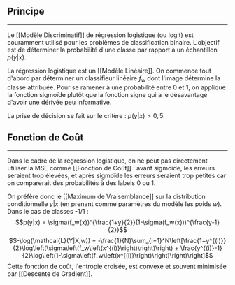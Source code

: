 

## Principe

<hr>

Le [[Modèle Discriminatif]] de régression logistique (ou logit) est couramment utilisé pour les problèmes de classification binaire. L'objectif est de déterminer la probabilité d'une classe par rapport à un échantillon $p(y|x)$.

La régression logistique est un [[Modèle Linéaire]]. On commence tout d'abord par déterminer un classifieur linéaire $f_w$ dont l'image détermine la classe attribuée. Pour se ramener à une probabilité entre 0 et 1, on applique la fonction sigmoïde plutôt que la fonction signe qui a le désavantage d'avoir une dérivée peu informative.

La prise de décision se fait sur le critère : $p(y|x) > 0,5$.


## Fonction de Coût

<hr>

Dans le cadre de la régression logistique, on ne peut pas directement utiliser la MSE comme [[Fonction de Coût]] : avant sigmoïde, les erreurs seraient trop élevées, et après sigmoïde les erreurs seraient trop petites car on comparerait des probabilités à des labels 0 ou 1.

On préfère donc le [[Maximum de Vraisemblance]] sur la distribution conditionnelle $y|x$ (en prenant comme paramètres du modèle les poids $w$). Dans le cas de classes -1/1 :
$$p(y|x) = \sigma(f_w(x))^{\frac{1+y}{2}}(1-\sigma(f_w(x)))^{\frac{y-1}{2}}$$
$$-\log(\mathcal{L}(Y|X,w)) = -\frac{1}{N}\sum_{i=1}^N\left[\frac{1+y^{(i)}}{2}\log\left(\sigma\left(f_w\left(x^{(i)}\right)\right)\right) + \frac{y^{(i)}-1}{2}\log\left(1-\sigma\left(f_w\left(x^{(i)}\right)\right)\right)\right]$$
Cette fonction de coût, l'entropie croisée, est convexe et souvent minimisée par [[Descente de Gradient]].